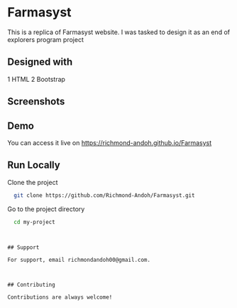 # Farmasyst

This is a replica of Farmasyst website. I was tasked to design 
it as an end of explorers program project

## Designed with

1 HTML
2 Bootstrap

## Screenshots
[](https://github.com/Richmond-Andoh/Farmasyst/blob/main/images/farmasyst.PNG)

## Demo

You can access it live on  https://richmond-andoh.github.io/Farmasyst


## Run Locally

Clone the project

```bash
  git clone https://github.com/Richmond-Andoh/Farmasyst.git
```

Go to the project directory

```bash
  cd my-project
```


```


## Support

For support, email richmondandoh00@gmail.com.



## Contributing

Contributions are always welcome!
